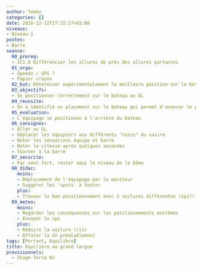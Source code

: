 ```yaml
---
author: Teebo
categories: []
date: 2016-12-12T17:32:17+01:00
niveaux:
- Niveau-1
postes:
- Barre
seance:
  00_prereq:
  - 1C1.6 Différencier les allures de près des allures portantes
  01_orga:
  - Speedo / GPS ?
  - Papier crayon
  02_but: Déterminer expérimentalement la meilleure position sur le bateau au GL
  03_objectifs:
  - Se positionner correctement sur le bateau au GL
  04_reussite:
  - On a identifié un placement sur le bateau qui permet d'avancer le plus vite sans autre changement de réglages
  05_evaluation:
  - L'équipage se positionne à l'arrière du bateau
  06_consignes:
  - Aller au GL
  - Déplacer les équipiers aux différents "coins" du navire
  - Noter les sensations équipe et barre
  - Noter la vitesse après quelques secondes
  - Tourner à la barre
  07_securite:
  - Par vent fort, rester sous le niveau de la bôme
  08_didac:
    moins:
    - Déplacement de l'équipage par le moniteur
    - Suggérer les 'spots' à tester
    plus:
    - Trouver le bon positionnement avec 2 voilures différentes (spi?)
  09_meteo:
    moins:
    - Regarder les conséquences sur les positionnements extrêmes
    - Envoyer le spi
    plus:
    - Réduire la voilure (ris)
    - Affaler la GV préalablement
tags: [Portant, Equilibre]
title: Equilibre au grand largue
previsionnels:
  - Stage Terre N1
---
```

